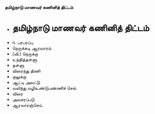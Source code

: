 **தமிழ்நாடு மாணவர் கணினித் திட்டம்**
- # தமிழ்நாடு மாணவர் கணினித் திட்டம்
- n. பரபரப்பு
- நெருக்கடி ஆரவாரம்
- (வி.) நெருக்கு
- உந்தித்தள்ளு
- தள்ளு
- விரைந்து திணி
- குலுக்கு
- ஆட்டி அலட்டு
- வலிந்து வழிஉண்டுபண்ணிச் செல்
- விரை
- அவசரப்படு
- ஆரவாரஞ்செய்.

